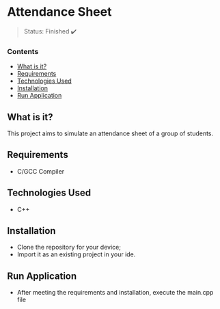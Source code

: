 <h1>Attendance Sheet</h1>

> Status: Finished ✔️

### Contents
  
* [What is it?](#what-is-it)
* [Requirements](#requirements)
* [Technologies Used](#technologies)
* [Installation](#installation)
* [Run Application](#run-application)

## <a name="what-is-it"></a>What is it?

This project aims to simulate an attendance sheet of a group of students.

## <a name="requirements"></a>Requirements

- C/GCC Compiler

## <a name="technologies"></a>Technologies Used

- C++

## <a name="installation"></a>Installation

- Clone the repository for your device;
- Import it as an existing project in your ide.

## <a name="run-application"></a>Run Application

- After meeting the requirements and installation, execute the main.cpp file

